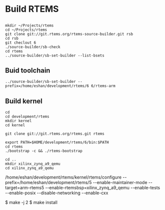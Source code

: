 # Build RTEMS

## 

    mkdir ~/Projects/rtems
    cd ~/Projects/rtems
    git clone git://git.rtems.org/rtems-source-builder.git rsb
    cd rsb
    git checlout 6
    ./source-builder/sb-check
    cd rtems
    ../source-builder/sb-set-builder --list-bsets

## Buid toolchain

    ../source-builder/sb-set-builder --prefix=/home/eshan/development/rtems/6 6/rtems-arm

## Build kernel

    cd
    cd development/rtems
    mkdir kernel
    cd kernel

    git clone git://git.rtems.org/rtems.git rtems

    export PATH=$HOME/development/rtems/6/bin:$PATH 
    cd rtems
    ./bootstrap -c && ./rtems-bootstrap

    cd ..
    mkdir xilinx_zynq_a9_qemu
    cd xilinx_zynq_a9_qemu

/home/eshan/development/rtems/kernel/rtems/configure --prefix=/home/eshan/development/rtems/5 --enable-maintainer-mode --target=arm-rtems5 --enable-rtemsbsp=xilinx_zynq_a9_qemu --enable-tests --enable-posix --disable-networking --enable-cxx

$ make -j 2
$ make install

